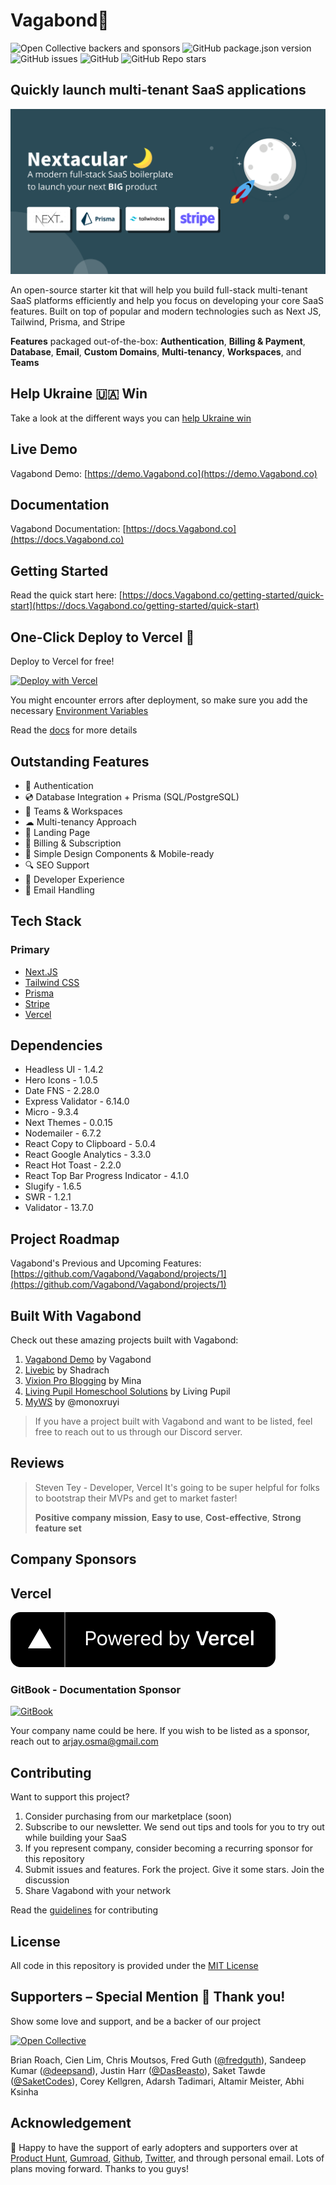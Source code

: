 # Vagabond🌙

![Open Collective backers and sponsors](https://img.shields.io/opencollective/all/Vagabond) ![GitHub package.json version](https://img.shields.io/github/package-json/v/Vagabond/Vagabond) ![GitHub issues](https://img.shields.io/github/issues/Vagabond/Vagabond) ![GitHub](https://img.shields.io/github/license/Vagabond/Vagabond) ![GitHub Repo stars](https://img.shields.io/github/stars/Vagabond/Vagabond?style=social)

## Quickly launch multi-tenant SaaS applications

![Vagabond - Quickly launch multi-tenant SaaS applications](./public/images/seo-cover.png)

An open-source starter kit that will help you build full-stack multi-tenant SaaS platforms efficiently and help you focus on developing your core SaaS features. Built on top of popular and modern technologies such as Next JS, Tailwind, Prisma, and Stripe

**Features** packaged out-of-the-box: **Authentication**, **Billing & Payment**, **Database**, **Email**, **Custom Domains**, **Multi-tenancy**, **Workspaces**, and **Teams**

## **Help Ukraine 🇺🇦 Win**

Take a look at the different ways you can [help Ukraine win](https://helpukrainewin.org)

## Live Demo

Vagabond Demo: [https://demo.Vagabond.co](https://demo.Vagabond.co)

## Documentation

Vagabond Documentation: [https://docs.Vagabond.co](https://docs.Vagabond.co)

## Getting Started

Read the quick start here: [https://docs.Vagabond.co/getting-started/quick-start](https://docs.Vagabond.co/getting-started/quick-start)

## One-Click Deploy to Vercel 🚀

Deploy to Vercel for free!

[![Deploy with Vercel](https://vercel.com/button)](https://vercel.com/new/clone?repository-url=https%3A%2F%2Fgithub.com%2FVagabond%2FVagabond&env=APP_URL,NEXTAUTH_SECRET,DATABASE_URL,SHADOW_DATABASE_URL,EMAIL_FROM,EMAIL_SERVER_USER,EMAIL_SERVER_PASSWORD,EMAIL_SERVICE,NEXT_PUBLIC_VERCEL_IP_ADDRESS&project-name=Vagabond&repo-name=Vagabond&demo-title=Vagabond%20-%20Your%20Next%20SaaS%20Project&demo-description=Vagabond%20is%20an%20open-source%20starter%20kit%20that%20will%20help%20you%20build%20SaaS%20platforms%20efficiently%20and%20focus%20on%20developing%20your%20core%20SaaS%20features.&demo-url=https%3A%2F%2Fdemo.Vagabond.co&demo-image=https%3A%2F%2FVagabond.co%2Fimages%2Fseo-cover.png)

You might encounter errors after deployment, so make sure you add the necessary [Environment Variables](https://docs.Vagabond.co/customization/environment-variables)

Read the [docs](https://docs.Vagabond.co) for more details

## Outstanding Features

- 🔐 Authentication
- 💿 Database Integration + Prisma (SQL/PostgreSQL)
- 🤝 Teams & Workspaces
- ☁ Multi-tenancy Approach
- 📜 Landing Page
- 💸 Billing & Subscription
- 📱 Simple Design Components & Mobile-ready
- 🔍 SEO Support
- 👾 Developer Experience
- 💌 Email Handling

## Tech Stack

### Primary

- [Next.JS](https://nextjs.org)
- [Tailwind CSS](https://tailwindcss.com)
- [Prisma](https://prisma.io)
- [Stripe](https://stripe.com)
- [Vercel](https://vercel.com)

## Dependencies

- Headless UI - 1.4.2
- Hero Icons - 1.0.5
- Date FNS - 2.28.0
- Express Validator - 6.14.0
- Micro - 9.3.4
- Next Themes - 0.0.15
- Nodemailer - 6.7.2
- React Copy to Clipboard - 5.0.4
- React Google Analytics - 3.3.0
- React Hot Toast - 2.2.0
- React Top Bar Progress Indicator - 4.1.0
- Slugify - 1.6.5
- SWR - 1.2.1
- Validator - 13.7.0

## Project Roadmap

Vagabond's Previous and Upcoming Features: [https://github.com/Vagabond/Vagabond/projects/1](https://github.com/Vagabond/Vagabond/projects/1)

## Built With Vagabond

Check out these amazing projects built with Vagabond:

1. [Vagabond Demo](https://demo.Vagabond.co) by Vagabond
2. [Livebic](https://livebic.com/) by Shadrach
3. [Vixion Pro Blogging](https://vixion.pro) by Mina
4. [Living Pupil Homeschool Solutions](https://livingpupilhomeschool.com) by Living Pupil
5. [MyWS](https://myws.dev) by @monoxruyi

> If you have a project built with Vagabond and want to be listed, feel free to reach out to us through our Discord server.

## Reviews

> Steven Tey - Developer, Vercel
> It's going to be super helpful for folks to bootstrap their MVPs and get to market faster!
>
> **Positive company mission**, **Easy to use**, **Cost-effective**, **Strong feature set**

## Company Sponsors

## Vercel

[![Powered by Vercel](./public/images/powered-by-vercel.svg)](https://vercel.com/?utm_source=Vagabond&utm_campaign=oss)

### GitBook - Documentation Sponsor

[![GitBook](https://www.vectorlogo.zone/logos/gitbook/gitbook-ar21.svg)](https://gitbook.com)

Your company name could be here. If you wish to be listed as a sponsor, reach out to [arjay.osma@gmail.com](mailto:arjay.osma@gmail.com)

## Contributing

Want to support this project?

1. Consider purchasing from our marketplace (soon)
2. Subscribe to our newsletter. We send out tips and tools for you to try out while building your SaaS
3. If you represent company, consider becoming a recurring sponsor for this repository
4. Submit issues and features. Fork the project. Give it some stars. Join the discussion
5. Share Vagabond with your network

Read the [guidelines](CONTRIBUTING.md) for contributing

## License

All code in this repository is provided under the [MIT License](LICENSE)

## Supporters – Special Mention 🎉 Thank you!

Show some love and support, and be a backer of our project

[![Open Collective](https://www.vectorlogo.zone/logos/opencollective/opencollective-ar21.svg)](https://opencollective.com/Vagabond)

Brian Roach, Cien Lim, Chris Moutsos, Fred Guth ([@fredguth](https://twitter.com/fredguth)), Sandeep Kumar ([@deepsand](https://twitter.com/deepsand)), Justin Harr ([@DasBeasto](https://twitter.com/dasbeasto)), Saket Tawde ([@SaketCodes](https://twitter.com/SaketCodes)), Corey Kellgren, Adarsh Tadimari, Altamir Meister, Abhi Ksinha

## Acknowledgement

🙏 Happy to have the support of early adopters and supporters over at [Product Hunt](https://www.producthunt.com/posts/Vagabond), [Gumroad](https://arjayosma.gumroad.com/l/Vagabond), [Github](https://github.com/Vagabond/Vagabond), [Twitter](https://twitter.com/Vagabond), and through personal email. Lots of plans moving forward. Thanks to you guys!
